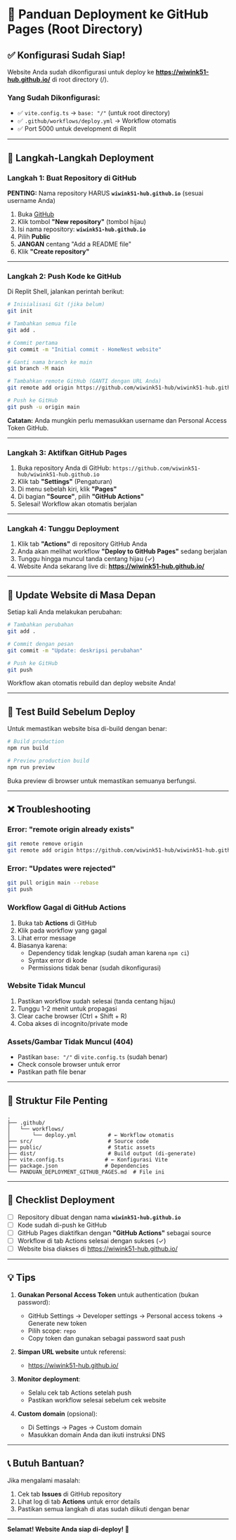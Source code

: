 # 📘 Panduan Deployment ke GitHub Pages (Root Directory)

## ✅ Konfigurasi Sudah Siap!

Website Anda sudah dikonfigurasi untuk deploy ke **https://wiwink51-hub.github.io/** di root directory (/).

### Yang Sudah Dikonfigurasi:
- ✅ `vite.config.ts` → `base: "/"` (untuk root directory)
- ✅ `.github/workflows/deploy.yml` → Workflow otomatis
- ✅ Port 5000 untuk development di Replit

---

## 🚀 Langkah-Langkah Deployment

### Langkah 1: Buat Repository di GitHub

**PENTING:** Nama repository HARUS **`wiwink51-hub.github.io`** (sesuai username Anda)

1. Buka [GitHub](https://github.com)
2. Klik tombol **"New repository"** (tombol hijau)
3. Isi nama repository: **`wiwink51-hub.github.io`**
4. Pilih **Public**
5. **JANGAN** centang "Add a README file"
6. Klik **"Create repository"**

---

### Langkah 2: Push Kode ke GitHub

Di Replit Shell, jalankan perintah berikut:

```bash
# Inisialisasi Git (jika belum)
git init

# Tambahkan semua file
git add .

# Commit pertama
git commit -m "Initial commit - HomeNest website"

# Ganti nama branch ke main
git branch -M main

# Tambahkan remote GitHub (GANTI dengan URL Anda)
git remote add origin https://github.com/wiwink51-hub/wiwink51-hub.github.io.git

# Push ke GitHub
git push -u origin main
```

**Catatan:** Anda mungkin perlu memasukkan username dan Personal Access Token GitHub.

---

### Langkah 3: Aktifkan GitHub Pages

1. Buka repository Anda di GitHub: `https://github.com/wiwink51-hub/wiwink51-hub.github.io`
2. Klik tab **"Settings"** (Pengaturan)
3. Di menu sebelah kiri, klik **"Pages"**
4. Di bagian **"Source"**, pilih **"GitHub Actions"**
5. Selesai! Workflow akan otomatis berjalan

---

### Langkah 4: Tunggu Deployment

1. Klik tab **"Actions"** di repository GitHub Anda
2. Anda akan melihat workflow **"Deploy to GitHub Pages"** sedang berjalan
3. Tunggu hingga muncul tanda centang hijau (✓)
4. Website Anda sekarang live di: **https://wiwink51-hub.github.io/**

---

## 🔄 Update Website di Masa Depan

Setiap kali Anda melakukan perubahan:

```bash
# Tambahkan perubahan
git add .

# Commit dengan pesan
git commit -m "Update: deskripsi perubahan"

# Push ke GitHub
git push
```

Workflow akan otomatis rebuild dan deploy website Anda!

---

## 🧪 Test Build Sebelum Deploy

Untuk memastikan website bisa di-build dengan benar:

```bash
# Build production
npm run build

# Preview production build
npm run preview
```

Buka preview di browser untuk memastikan semuanya berfungsi.

---

## ❌ Troubleshooting

### Error: "remote origin already exists"
```bash
git remote remove origin
git remote add origin https://github.com/wiwink51-hub/wiwink51-hub.github.io.git
```

### Error: "Updates were rejected"
```bash
git pull origin main --rebase
git push
```

### Workflow Gagal di GitHub Actions
1. Buka tab **Actions** di GitHub
2. Klik pada workflow yang gagal
3. Lihat error message
4. Biasanya karena:
   - Dependency tidak lengkap (sudah aman karena `npm ci`)
   - Syntax error di kode
   - Permissions tidak benar (sudah dikonfigurasi)

### Website Tidak Muncul
1. Pastikan workflow sudah selesai (tanda centang hijau)
2. Tunggu 1-2 menit untuk propagasi
3. Clear cache browser (Ctrl + Shift + R)
4. Coba akses di incognito/private mode

### Assets/Gambar Tidak Muncul (404)
- Pastikan `base: "/"` di `vite.config.ts` (sudah benar)
- Check console browser untuk error
- Pastikan path file benar

---

## 📁 Struktur File Penting

```
.
├── .github/
│   └── workflows/
│       └── deploy.yml          # ← Workflow otomatis
├── src/                        # Source code
├── public/                     # Static assets
├── dist/                       # Build output (di-generate)
├── vite.config.ts             # ← Konfigurasi Vite
├── package.json               # Dependencies
└── PANDUAN_DEPLOYMENT_GITHUB_PAGES.md  # File ini
```

---

## 🎯 Checklist Deployment

- [ ] Repository dibuat dengan nama **`wiwink51-hub.github.io`**
- [ ] Kode sudah di-push ke GitHub
- [ ] GitHub Pages diaktifkan dengan **"GitHub Actions"** sebagai source
- [ ] Workflow di tab Actions selesai dengan sukses (✓)
- [ ] Website bisa diakses di https://wiwink51-hub.github.io/

---

## 💡 Tips

1. **Gunakan Personal Access Token** untuk authentication (bukan password):
   - GitHub Settings → Developer settings → Personal access tokens → Generate new token
   - Pilih scope: `repo`
   - Copy token dan gunakan sebagai password saat push

2. **Simpan URL website** untuk referensi:
   - https://wiwink51-hub.github.io/

3. **Monitor deployment**:
   - Selalu cek tab Actions setelah push
   - Pastikan workflow selesai sebelum cek website

4. **Custom domain** (opsional):
   - Di Settings → Pages → Custom domain
   - Masukkan domain Anda dan ikuti instruksi DNS

---

## 📞 Butuh Bantuan?

Jika mengalami masalah:
1. Cek tab **Issues** di GitHub repository
2. Lihat log di tab **Actions** untuk error details
3. Pastikan semua langkah di atas sudah diikuti dengan benar

---

**Selamat! Website Anda siap di-deploy! 🎉**
